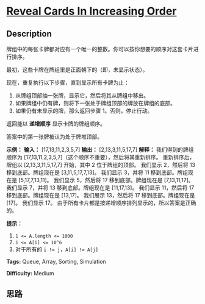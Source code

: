 # [Reveal Cards In Increasing Order][title]

## Description

牌组中的每张卡牌都对应有一个唯一的整数。你可以按你想要的顺序对这套卡片进行排序。

最初，这些卡牌在牌组里是正面朝下的（即，未显示状态）。

现在，重复执行以下步骤，直到显示所有卡牌为止：

  1. 从牌组顶部抽一张牌，显示它，然后将其从牌组中移出。
  2. 如果牌组中仍有牌，则将下一张处于牌组顶部的牌放在牌组的底部。
  3. 如果仍有未显示的牌，那么返回步骤 1。否则，停止行动。

返回能以 **递增顺序** 显示卡牌的牌组顺序。

答案中的第一张牌被认为处于牌堆顶部。



**示例：**
            **输入：** [17,13,11,2,3,5,7]    **输出：** [2,13,3,11,5,17,7]    **解释：** 我们得到的牌组顺序为 [17,13,11,2,3,5,7]（这个顺序不重要），然后将其重新排序。    重新排序后，牌组以 [2,13,3,11,5,17,7] 开始，其中 2 位于牌组的顶部。    我们显示 2，然后将 13 移到底部。牌组现在是 [3,11,5,17,7,13]。    我们显示 3，并将 11 移到底部。牌组现在是 [5,17,7,13,11]。    我们显示 5，然后将 17 移到底部。牌组现在是 [7,13,11,17]。    我们显示 7，并将 13 移到底部。牌组现在是 [11,17,13]。    我们显示 11，然后将 17 移到底部。牌组现在是 [13,17]。    我们展示 13，然后将 17 移到底部。牌组现在是 [17]。    我们显示 17。    由于所有卡片都是按递增顺序排列显示的，所以答案是正确的。    



**提示：**

  1. `1 <= A.length <= 1000`
  2. `1 <= A[i] <= 10^6`
  3. 对于所有的 `i != j`，`A[i] != A[j]`


**Tags:** Queue, Array, Sorting, Simulation

**Difficulty:** Medium

## 思路

[title]: https://leetcode-cn.com/problems/reveal-cards-in-increasing-order
